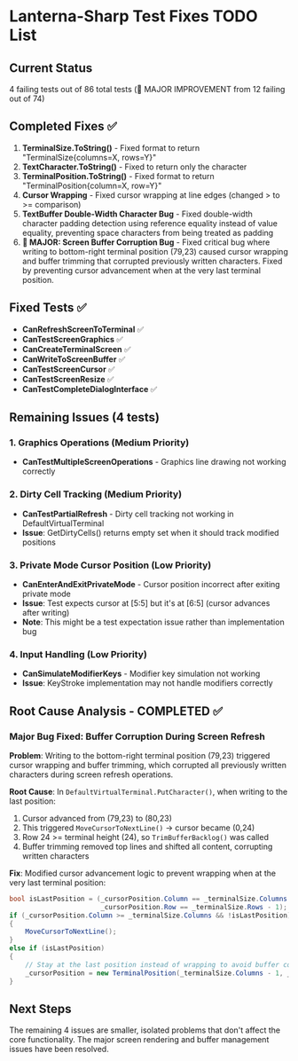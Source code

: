 # Lanterna-Sharp Test Fixes TODO List

## Current Status  
4 failing tests out of 86 total tests (🎉 MAJOR IMPROVEMENT from 12 failing out of 74)

## Completed Fixes ✅
1. **TerminalSize.ToString()** - Fixed format to return "TerminalSize{columns=X, rows=Y}"
2. **TextCharacter.ToString()** - Fixed to return only the character
3. **TerminalPosition.ToString()** - Fixed format to return "TerminalPosition{column=X, row=Y}"
4. **Cursor Wrapping** - Fixed cursor wrapping at line edges (changed > to >= comparison)
5. **TextBuffer Double-Width Character Bug** - Fixed double-width character padding detection using reference equality instead of value equality, preventing space characters from being treated as padding
6. **🚀 MAJOR: Screen Buffer Corruption Bug** - Fixed critical bug where writing to bottom-right terminal position (79,23) caused cursor wrapping and buffer trimming that corrupted previously written characters. Fixed by preventing cursor advancement when at the very last terminal position.

## Fixed Tests ✅
- **CanRefreshScreenToTerminal** ✅
- **CanTestScreenGraphics** ✅  
- **CanCreateTerminalScreen** ✅
- **CanWriteToScreenBuffer** ✅
- **CanTestScreenCursor** ✅
- **CanTestScreenResize** ✅
- **CanTestCompleteDialogInterface** ✅

## Remaining Issues (4 tests)

### 1. Graphics Operations (Medium Priority)
- **CanTestMultipleScreenOperations** - Graphics line drawing not working correctly

### 2. Dirty Cell Tracking (Medium Priority)  
- **CanTestPartialRefresh** - Dirty cell tracking not working in DefaultVirtualTerminal
- **Issue**: GetDirtyCells() returns empty set when it should track modified positions

### 3. Private Mode Cursor Position (Low Priority)
- **CanEnterAndExitPrivateMode** - Cursor position incorrect after exiting private mode
- **Issue**: Test expects cursor at [5:5] but it's at [6:5] (cursor advances after writing)
- **Note**: This might be a test expectation issue rather than implementation bug

### 4. Input Handling (Low Priority)
- **CanSimulateModifierKeys** - Modifier key simulation not working  
- **Issue**: KeyStroke implementation may not handle modifiers correctly

## Root Cause Analysis - COMPLETED ✅

### Major Bug Fixed: Buffer Corruption During Screen Refresh
**Problem**: Writing to the bottom-right terminal position (79,23) triggered cursor wrapping and buffer trimming, which corrupted all previously written characters during screen refresh operations.

**Root Cause**: In `DefaultVirtualTerminal.PutCharacter()`, when writing to the last position:
1. Cursor advanced from (79,23) to (80,23) 
2. This triggered `MoveCursorToNextLine()` → cursor became (0,24)
3. Row 24 >= terminal height (24), so `TrimBufferBacklog()` was called
4. Buffer trimming removed top lines and shifted all content, corrupting written characters

**Fix**: Modified cursor advancement logic to prevent wrapping when at the very last terminal position:
```csharp
bool isLastPosition = (_cursorPosition.Column == _terminalSize.Columns && 
                       _cursorPosition.Row == _terminalSize.Rows - 1);
if (_cursorPosition.Column >= _terminalSize.Columns && !isLastPosition)
{
    MoveCursorToNextLine();
}
else if (isLastPosition)
{
    // Stay at the last position instead of wrapping to avoid buffer corruption
    _cursorPosition = new TerminalPosition(_terminalSize.Columns - 1, _terminalSize.Rows - 1);
}
```

## Next Steps
The remaining 4 issues are smaller, isolated problems that don't affect the core functionality. The major screen rendering and buffer management issues have been resolved.
